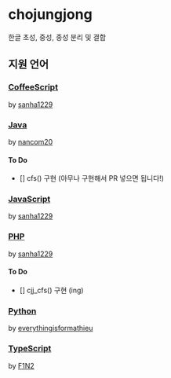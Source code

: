 # chojungjong
한글 초성, 중성, 종성 분리 및 결합

## 지원 언어

### [CoffeeScript](https://github.com/sweetcorn1229/chojungjong/blob/main/coffeescript/docs.md)
by [sanha1229](https://github.com/sanha1229)

### [Java](https://github.com/sweetcorn1229/chojungjong/blob/main/java/docs.md)
by [nancom20](https://github.com/nancom20)

#### To Do
* [] cfs() 구현 (아무나 구현해서 PR 넣으면 됩니다!)

### [JavaScript](https://github.com/sweetcorn1229/chojungjong/blob/main/javascript/docs.md)
by [sanha1229](https://github.com/sanha1229)

### [PHP](https://github.com/sweetcorn1229/chojungjong/blob/main/php/docs.md)
by [sanha1229](https://github.com/sanha1229)

#### To Do
* [] cjj_cfs() 구현 (ing)

### [Python](https://github.com/sweetcorn1229/chojungjong/blob/main/python/docs.md)
by [everythingisformathieu](https://github.com/everythingisformathieu)

### [TypeScript](https://github.com/sweetcorn1229/chojungjong/blob/main/typescript/docs.md)
by [F1N2](https://github.com/F1N2)
